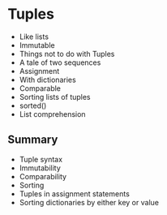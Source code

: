 # Tuples

- Like lists
- Immutable
- Things not to do with Tuples
- A tale of two sequences
- Assignment
- With dictionaries
- Comparable
- Sorting lists of tuples
- sorted()
- List comprehension

## Summary

- Tuple syntax
- Immutability
- Comparability
- Sorting
- Tuples in assignment statements
- Sorting dictionaries by either key or value
